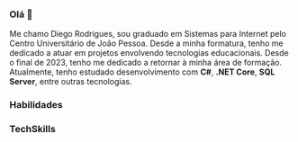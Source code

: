 ### Olá 👋
Me chamo Diego Rodrigues, sou graduado em Sistemas para Internet pelo Centro Universitário de João Pessoa. Desde a minha formatura, tenho me dedicado a atuar em projetos envolvendo tecnologias educacionais. Desde o final de 2023, tenho me dedicado a retornar à minha área de formação. Atualmente, tenho estudado desenvolvimento com **C#**, **.NET Core**, **SQL Server**, entre outras tecnologias.
<!--
**DiegoRSilva/DiegoRSilva** is a ✨ _special_ ✨ repository because its `README.md` (this file) appears on your GitHub profile.

Here are some ideas to get you started:

- 🔭 I’m currently working on ...
- 🌱 I’m currently learning ...
- 👯 I’m looking to collaborate on ...
- 🤔 I’m looking for help with ...
- 💬 Ask me about ...
- 📫 How to reach me: ...
- 😄 Pronouns: ...
- ⚡ Fun fact: ...
-->
### Habilidades

### TechSkills
